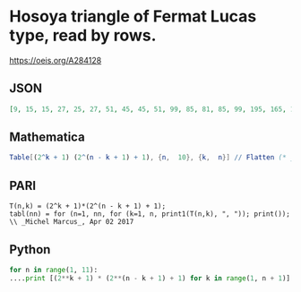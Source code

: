 # Hosoya triangle of Fermat Lucas type, read by rows\.
https://oeis.org/A284128
## JSON
```JSON
[9, 15, 15, 27, 25, 27, 51, 45, 45, 51, 99, 85, 81, 85, 99, 195, 165, 153, 153, 165, 195, 387, 325, 297, 289, 297, 325, 387, 771, 645, 585, 561, 561, 585, 645, 771, 1539, 1285, 1161, 1105, 1089, 1105, 1161, 1285, 1539, 3075, 2565, 2313, 2193, 2145, 2145, 2193, 2313, 2565, 3075]
```
## Mathematica
```Mathematica
Table[(2^k + 1) (2^(n - k + 1) + 1), {n,  10}, {k,  n}] // Flatten (* _Indranil Ghosh_, Apr 02 2017 *)
```
## PARI
```PARI
T(n,k) = (2^k + 1)*(2^(n - k + 1) + 1);
tabl(nn) = for (n=1, nn, for (k=1, n, print1(T(n,k), ", ")); print()); \\ _Michel Marcus_, Apr 02 2017
```
## Python
```Python
for n in range(1, 11):
....print [(2**k + 1) * (2**(n - k + 1) + 1) for k in range(1, n + 1)] # _Indranil Ghosh_, Apr 02 2017
```

